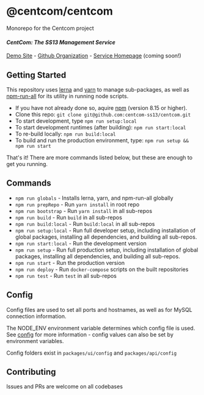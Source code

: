 # @centcom/centcom

Monorepo for the Centcom project
#### *CentCom: The SS13 Management Service*

[Demo Site](http://centcom.ddmers.com) - [Github Organization](https://github.com/centcom-ss13) - [Service Homepage](https://centcom.services) (coming soon!)

## Getting Started

This repository uses [lerna](https://github.com/lerna/lerna) and [yarn](https://github.com/yarnpkg/yarn) to manage sub-packages, as well as [npm-run-all](https://github.com/mysticatea/npm-run-all) for its utility in running node scripts.

 - If you have not already done so, aquire [npm](https://www.npmjs.com/) (version 8.15 or higher).
 - Clone this repo: `git clone git@github.com:centcom-ss13/centcom.git`
 - To start development, type `npm run setup:local`
 - To start development runtimes (after building): `npm run start:local`
 - To re-build locally: `npm run build:local`
 - To build and run the production environment, type: `npm run setup && npm run start`
 
That's it!  There are more commands listed below, but these are enough to get you running.

## Commands
 - `npm run globals` - Installs lerna, yarn, and npm-run-all globally
 - `npm run prepRepo` - Run `yarn install` in root repo
 - `npm run bootstrap` - Run `yarn install` in all sub-repos
 - `npm run build` - Run `build` in all sub-repos
 - `npm run build:local` - Run `build:local` in all sub-repos
 - `npm run setup:local` - Run full developer setup, including installation of global packages, installing all dependencies, and building all sub-repos.
 - `npm run start:local` - Run the development version
 - `npm run setup` - Run full production setup, including installation of global packages, installing all dependencies, and building all sub-repos.
 - `npm run start` - Run the production version
 - `npm run deploy` - Run `docker-compose` scripts on the built repositories
 - `npm run test` - Run `test` in all sub-repos

## Config
Config files are used to set all ports and hostnames, as well as for MySQL connection information.

The NODE_ENV environment variable determines which config file is used.  See [config](https://www.npmjs.com/package/config) for more information - config values can also be set by environment variables.

Config folders exist in `packages/ui/config` and `packages/api/config`
 
## Contributing

Issues and PRs are welcome on all codebases